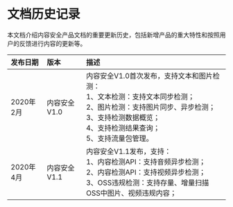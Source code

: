 # 文档历史记录

本文档介绍内容安全产品文档的重要更新历史，包括新增产品的重大特性和按照用户的反馈进行内容的更新等。

| 发布日期  | 版本         | 描述                                                         |
| :-------- | :----------- | :----------------------------------------------------------- |
| 2020年2月 | 内容安全V1.0 | 内容安全V1.0首次发布，支持文本和图片检测： <br />1、文本检测：支持文本同步检测；<br />2、图片检测：支持图片同步、异步检测； <br />3、支持检测数据概览；<br />4、支持检测结果查询；<br />5、支持流量包管理。 |
| 2020年4月 | 内容安全V1.1 | 内容安全V1.1发布，支持：<br />1、内容检测API：支持音频异步检测；<br />2、内容检测API：支持视频异步检测；<br />3、OSS违规检测：支持存量、增量扫描OSS中图片、视频违规内容； |

